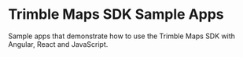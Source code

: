 # Trimble Maps SDK Sample Apps

Sample apps that demonstrate how to use the Trimble Maps SDK with Angular, React and JavaScript.

